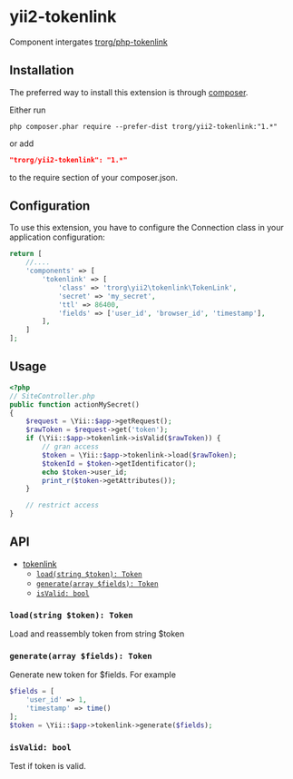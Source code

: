# yii2-tokenlink
Component intergates [trorg/php-tokenlink](https://github.com/trorg/php-tokenlink)


## Installation
The preferred way to install this extension is through [composer](http://getcomposer.org/download/).

Either run

```
php composer.phar require --prefer-dist trorg/yii2-tokenlink:"1.*"
```

or add

```json
"trorg/yii2-tokenlink": "1.*"
```

to the require section of your composer.json.


## Configuration

To use this extension, you have to configure the Connection class in your application configuration:

```php
return [
    //....
    'components' => [
        'tokenlink' => [
            'class' => 'trorg\yii2\tokenlink\TokenLink',
            'secret' => 'my_secret',
            'ttl' => 86400,
            'fields' => ['user_id', 'browser_id', 'timestamp'],
        ],
    ]
];
```

## Usage

```php
<?php
// SiteController.php
public function actionMySecret()
{
    $request = \Yii::$app->getRequest();
    $rawToken = $request->get('token');
    if (\Yii::$app->tokenlink->isValid($rawToken)) {
        // gran access
        $token = \Yii::$app->tokenlink->load($rawToken);
        $tokenId = $token->getIdentificator();
        echo $token->user_id;
        print_r($token->getAttributes());
    }

    // restrict access
}
```

## API

- [tokenlink](#tokenlink)
    - [`load(string $token): Token`](#load)
    - [`generate(array $fields): Token`](#generate)
    - [`isValid: bool`](#isvalid)

### `load(string $token): Token`

Load and reassembly token from string $token

### `generate(array $fields): Token`

Generate new token for $fields. For example
```php
$fields = [
    'user_id' => 1,
    'timestamp' => time()
];
$token = \Yii::$app->tokenlink->generate($fields);
```

### `isValid: bool`

Test if token is valid.
